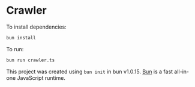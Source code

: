 # Crawler

To install dependencies:

```bash
bun install
```

To run:

```bash
bun run crawler.ts
```

This project was created using `bun init` in bun v1.0.15. [Bun](https://bun.sh) is a fast all-in-one JavaScript runtime.
